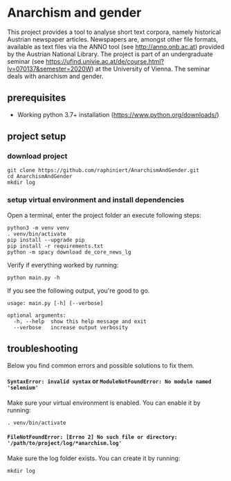 # Anarchism and gender

This project provides a tool to analyse short text corpora, namely historical 
Austrian newspaper articles. Newspapers are, amongst other file formats, 
available as text files via the ANNO tool (see http://anno.onb.ac.at) provided
by the Austrian National Library. The project is part of an undergraduate 
seminar (see https://ufind.univie.ac.at/de/course.html?lv=070137&semester=2020W) 
at the University of Vienna. The seminar deals with anarchism and gender. 

## prerequisites

* Working python 3.7+ installation (https://www.python.org/downloads/)

## project setup

### download project

```shell script
git clone https://github.com/raphiniert/AnarchismAndGender.git
cd AnarchismAndGender
mkdir log
```

### setup virtual environment and install dependencies

Open a terminal, enter the project folder an execute following steps:

```shell script
python3 -m venv venv
. venv/bin/activate
pip install --upgrade pip
pip install -r requirements.txt
python -m spacy download de_core_news_lg
```

Verify if everything worked by running:

```shell script
python main.py -h
```

If you see the following output, you're good to go.

```shell script
usage: main.py [-h] [--verbose]

optional arguments:
  -h, --help  show this help message and exit
  --verbose   increase output verbosity
```

## troubleshooting

Below you find common errors and possible solutions to fix them.

#### `SyntaxError: invalid syntax` or `ModuleNotFoundError: No module named 'selenium'`
Make sure your virtual environment is enabled.
You can enable it by running:
```shell script
. venv/bin/activate
```

#### `FileNotFoundError: [Errno 2] No such file or directory: '/path/to/project/log/*anarchism.log'`
Make sure the log folder exists.
You can create it by running:
```shell script
mkdir log
```